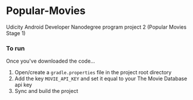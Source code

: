 # Popular-Movies

Udicity Android Developer Nanodegree program project 2 (Popular Movies Stage 1)

### To run
Once you've downloaded the code...
1. Open/create a `gradle.properties` file in the project root directory
2. Add the key `MOVIE_API_KEY` and set it equal to your The Movie Database api key
3. Sync and build the project
